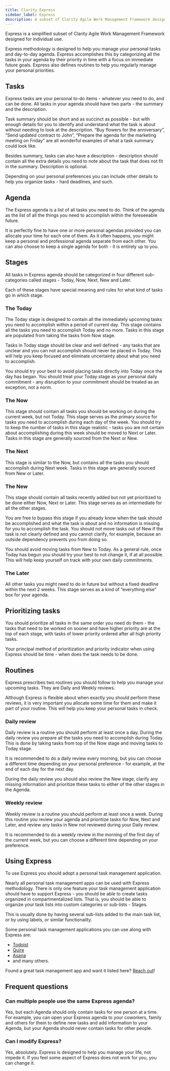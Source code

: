 ```yaml
---
title: Clarity Express
sidebar_label: Express
description: A subset of Clarity Agile Work Management Framework designed for individual use.
---
```


Express is a simplified subset of Clarity Agile Work Management Framework designed for individual use.

Express methodology is designed to help you manage your personal tasks and day-to-day agenda. Express accomplishes this by categorizing all the tasks in your agenda by their priority in time with a focus on immediate future goals. Express also defines routines to help you regularly manage your personal priorities.

## Tasks

Express tasks are your personal to-do items - whatever you need to do, and can be done. All tasks in your agenda should have two parts - the summary and the description.

Task summary should be short and as succinct as possible - but with enough details for you to identify and understand what the task is about without needing to look at the description. “Buy flowers for the anniversary”, “Send updated contract to John”, “Prepare the agenda for the marketing meeting on Friday” are all wonderful examples of what a task summary could look like.

Besides summary, tasks can also have a description - description should contain all the extra details you need to note about the task that does not fit in the summary. Description is optional.

Depending on your personal preferences you can include other details to help you organize tasks - hard deadlines, and such.

## Agenda

The Express agenda is a list of all tasks you need to do. Think of the agenda as the list of all the things you need to accomplish within the foreseeable future.

It is perfectly fine to have one or more personal agendas provided you can allocate your time for each one of them. As it often happens, you might keep a personal and professional agenda separate from each other. You can also choose to keep a single agenda for both - it is entirely up to you.

## Stages

All tasks in Express agenda should be categorized in four different sub-categories called stages - Today, Now, Next, New and Later.

Each of these stages have special meaning and rules for what kind of tasks go in which stage.

### The Today

The Today stage is designed to contain all the immediately upcoming tasks you need to accomplish within a period of current day. This stage contains all the tasks you need to accomplish Today and no more. Tasks in this stage are populated from taking the tasks from Now stage.

Tasks in Today stage should be clear and well defined - any tasks that are unclear and you can not accomplish should never be placed in Today. This will help you keep focused and eliminate uncertainty about what you need to accomplish.

You should try your best to avoid placing tasks directly into Today once the day has began. You should treat your Today stage as your personal daily commitment - any disruption to your commitment should be treated as an exception, not a norm.

### The Now

This stage should contain all tasks you should be working on during the current week, but not Today. This stage serves as the primary source for tasks you need to accomplish during each day of the week. You should try to keep the number of tasks in this stage realistic - tasks you are not certain about accomplishing during this week should be moved to Next or Later. Tasks in this stage are generally sourced from the Next or New.

### The Next

This stage is similar to the Now, but contains all the tasks you should accomplish during Next week. Tasks in this stage are generally sourced from New or Later.

### The New

This stage should contain all tasks recently added but not yet prioritized to be done either Now, Next or Later. This stage serves as an intermediate for all the other stages.

You are free to bypass this stage if you already know when the task should be accomplished and what the task is about and no information is missing for you to accomplish the task. You should not move tasks out of New if the task is not clearly defined and you cannot clarify, for example, because an outside dependency prevents you from doing so.

You should avoid moving tasks from New to Today. As a general rule, once Today has begun you should try your best to not change it, if at all possible. This will help keep yourself on track with your own daily commitments.

### The Later

All other tasks you might need to do in future but without a fixed deadline within the next 2 weeks. This stage serves as a kind of “everything else” box for your agenda.

## Prioritizing tasks

You should prioritize all tasks in the same order you need do them - the tasks that need to be worked on sooner and have higher priority are at the top of each stage, with tasks of lower priority ordered after all high priority tasks.

Your principal method of prioritization and priority indicator when using Express should be time - when does the task needs to be done.

## Routines

Express prescribes two routines you should follow to help you manage your upcoming tasks. They are Daily and Weekly reviews.

Although Express is flexible about when exactly you should perform these reviews, it is very important you allocate some time for them and make it part of your routine. This will help you keep your personal tasks in check.

### Daily review

Daily review is a routine you should perform at least once a day. During the daily review you prepare all the tasks you need to accomplish during Today. This is done by taking tasks from top of the Now stage and moving tasks to Today stage.

It is recommended to do a daily review every morning, but you can choose a different time depending on your personal preference - for example, at the end of each day for the next day.

During the daily review you should also review the New stage, clarify any missing information and prioritize these tasks to either of the other stages in the Agenda.

### Weekly review

Weekly review is a routine you should perform at least once a week. During this routine you review your agenda and prioritize tasks for Now, Next and Later, and review any tasks in New not reviewed during your Daily review.

It is recommended to do a weekly review in the morning of the first day of the current week, but you can choose a different time depending on your preference.

## Using Express

To use Express you should adopt a personal task management application.

Nearly all personal task management apps can be used with Express methodology. There is only one feature your task management application should have to support Express - you should be able to create tasks organized in compartmentalized lists. That is, you should be able to organize your task lists into custom categories or sub-lists - Stages.

This is usually done by having several sub-lists added to the main task list, or by using labels, or similar functionality.

Some personal task management applications you can use along with Express are:

- [Todoist](https://todoist.com)
- [Quire](https://quire.io)
- [Asana](https://asana.com)
- and many others.

Found a great task management app and want it listed here? [Reach out](/contact/)!

## Frequent questions

### Can multiple people use the same Express agenda?

Yes, but each Agenda should only contain tasks for one person at a time. For example, you can open your Express agenda to your coworkers, family and others for them to define new tasks and add information to your Agenda, but your Agenda should never contain tasks for other people.

### Can I modify Express?

Yes, absolutely. Express is designed to help you manage your life, not impede it. If you feel some aspect of Express does not work for you, you can change it.
